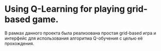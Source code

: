 Using Q-Learning for playing grid-based game.
 =======================
 
 В рамках данного проекта была реализована простая grid-based игра и интерфейс для использования алгоритма Q-обучения c целью её прохождения.

 